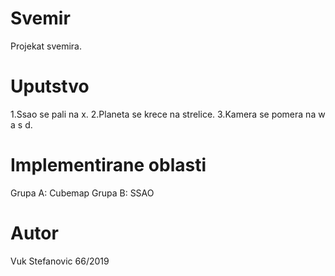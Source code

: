 # Svemir
Projekat svemira.

# Uputstvo
1.Ssao se pali na x.
2.Planeta se krece na strelice.
3.Kamera se pomera na w a s d.

# Implementirane oblasti
Grupa A: Cubemap
Grupa B: SSAO

# Autor
Vuk Stefanovic 66/2019
